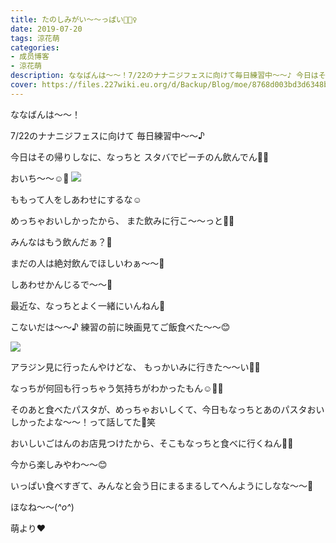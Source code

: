 ```yaml
---
title: たのしみがい〜〜っぱい🧚🏻‍♀️
date: 2019-07-20
tags: 涼花萌
categories: 
- 成员博客
- 涼花萌
description: ななばんは〜〜！7/22のナナニジフェスに向けて毎日練習中〜〜♪ 今日はその帰りしなに、なっちとスタバでピーチのん飲んでん🍑🍑おいち〜〜☺️🍑...
cover: https://files.227wiki.eu.org/d/Backup/Blog/moe/8768d003bd3d6348b93440adae2f5.jpg 
---
```







ななばんは〜〜！





7/22のナナニジフェスに向けて
毎日練習中〜〜♪








今日はその帰りしなに、なっちと
スタバでピーチのん飲んでん🍑🍑








おいち〜〜☺️🍑
![](https://files.227wiki.eu.org/d/Backup/Blog/moe/8768d003bd3d6348b93440adae2f5.jpg)





ももって人をしあわせにするな☺️




めっちゃおいしかったから、
また飲みに行こ〜〜っと🤤🍑






みんなはもう飲んだぁ？🍑


まだの人は絶対飲んでほしいわぁ〜〜🤤


しあわせかんじるで〜〜🥰










最近な、なっちとよく一緒にいんねん💓





こないだは〜〜♪
練習の前に映画見てご飯食べた〜〜😊 


![](https://files.227wiki.eu.org/d/Backup/Blog/moe/8768d003bd3d6348b93440adae2f5-01.jpg)






アラジン見に行ったんやけどな、
もっかいみに行きた〜〜い🧞‍♂️



なっちが何回も行っちゃう気持ちがわかったもん☺️💓💓







そのあと食べたパスタが、めっちゃおいしくて、今日もなっちとあのパスタおいしかったよな〜〜！って話してた🍝笑











おいしいごはんのお店見つけたから、そこもなっちと食べに行くねん🤤💓







今から楽しみやわ〜〜😊











いっぱい食べすぎて、みんなと会う日にまるまるしてへんようにしなな〜〜🙈









ほなね〜〜(*^o^*)



萌より❤︎


